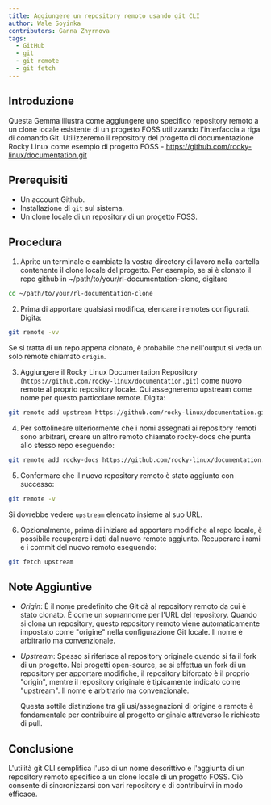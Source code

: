 ```yaml
---
title: Aggiungere un repository remoto usando git CLI
author: Wale Soyinka
contributors: Ganna Zhyrnova
tags:
  - GitHub
  - git
  - git remote
  - git fetch
---
```


## Introduzione

Questa Gemma illustra come aggiungere uno specifico repository remoto a un clone locale esistente di un progetto FOSS utilizzando l'interfaccia a riga di comando Git.
Utilizzeremo il repository del progetto di documentazione Rocky Linux come esempio di progetto FOSS - <https://github.com/rocky-linux/documentation.git>

## Prerequisiti

- Un account Github.
- Installazione di `git` sul sistema.
- Un clone locale di un repository di un progetto FOSS.

## Procedura

1. Aprite un terminale e cambiate la vostra directory di lavoro nella cartella contenente il clone locale del progetto.
  Per esempio, se si è clonato il repo github in ~/path/to/your/rl-documentation-clone, digitare

  ```bash
  cd ~/path/to/your/rl-documentation-clone
  ```

2. Prima di apportare qualsiasi modifica, elencare i remotes configurati. Digita:

  ```bash
  git remote -vv
  ```

  Se si tratta di un repo appena clonato, è probabile che nell'output si veda un solo remote chiamato `origin`.

3. Aggiungere il Rocky Linux Documentation Repository (`https://github.com/rocky-linux/documentation.git`) come nuovo remote al proprio repository locale. Qui assegneremo upstream come nome per questo particolare remote. Digita:

  ```bash
  git remote add upstream https://github.com/rocky-linux/documentation.git
  ```

4. Per sottolineare ulteriormente che i nomi assegnati ai repository remoti sono arbitrari, creare un altro remoto chiamato rocky-docs che punta allo stesso repo eseguendo:

  ```bash
  git remote add rocky-docs https://github.com/rocky-linux/documentation.git
  ```

5. Confermare che il nuovo repository remoto è stato aggiunto con successo:

  ```bash
  git remote -v
  ```

  Si dovrebbe vedere `upstream` elencato insieme al suo URL.

6. Opzionalmente, prima di iniziare ad apportare modifiche al repo locale, è possibile recuperare i dati dal nuovo remote aggiunto.
  Recuperare i rami e i commit del nuovo remoto eseguendo:

  ```bash
  git fetch upstream
  ```

## Note Aggiuntive

- _Origin_: È il nome predefinito che Git dà al repository remoto da cui è stato clonato. È come un soprannome per l'URL del repository. Quando si clona un repository, questo repository remoto viene automaticamente impostato come "origine" nella configurazione Git locale. Il nome è arbitrario ma convenzionale.

- _Upstream_: Spesso si riferisce al repository originale quando si fa il fork di un progetto.
  Nei progetti open-source, se si effettua un fork di un repository per apportare modifiche, il repository biforcato è il proprio "origin", mentre il repository originale è tipicamente indicato come "upstream". Il nome è arbitrario ma convenzionale.

  Questa sottile distinzione tra gli usi/assegnazioni di origine e remote è fondamentale per contribuire al progetto originale attraverso le richieste di pull.

## Conclusione

L'utilità git CLI semplifica l'uso di un nome descrittivo e l'aggiunta di un repository remoto specifico a un clone locale di un progetto FOSS. Ciò consente di sincronizzarsi con vari repository e di contribuirvi in modo efficace.
